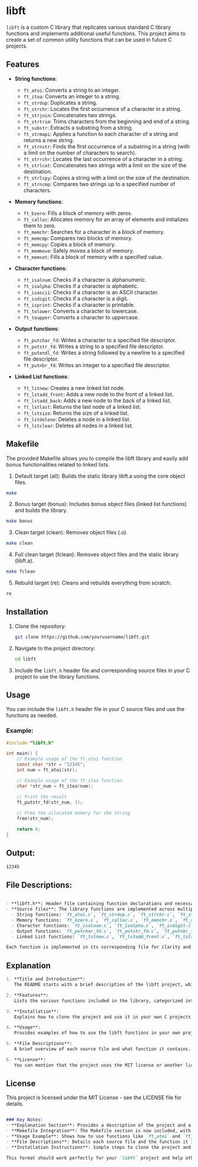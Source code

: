 # libft

`libft` is a custom C library that replicates various standard C library functions and implements additional useful functions. This project aims to create a set of common utility functions that can be used in future C projects.

## Features

- **String functions**:
  - `ft_atoi`: Converts a string to an integer.
  - `ft_itoa`: Converts an integer to a string.
  - `ft_strdup`: Duplicates a string.
  - `ft_strchr`: Locates the first occurrence of a character in a string.
  - `ft_strjoin`: Concatenates two strings.
  - `ft_strtrim`: Trims characters from the beginning and end of a string.
  - `ft_substr`: Extracts a substring from a string.
  - `ft_strmapi`: Applies a function to each character of a string and returns a new string.
  - `ft_strnstr`: Finds the first occurrence of a substring in a string (with a limit on the number of characters to search).
  - `ft_strrchr`: Locates the last occurrence of a character in a string.
  - `ft_strlcat`: Concatenates two strings with a limit on the size of the destination.
  - `ft_strlcpy`: Copies a string with a limit on the size of the destination.
  - `ft_strncmp`: Compares two strings up to a specified number of characters.

- **Memory functions**:
  - `ft_bzero`: Fills a block of memory with zeros.
  - `ft_calloc`: Allocates memory for an array of elements and initializes them to zero.
  - `ft_memchr`: Searches for a character in a block of memory.
  - `ft_memcmp`: Compares two blocks of memory.
  - `ft_memcpy`: Copies a block of memory.
  - `ft_memmove`: Safely moves a block of memory.
  - `ft_memset`: Fills a block of memory with a specified value.

- **Character functions**:
  - `ft_isalnum`: Checks if a character is alphanumeric.
  - `ft_isalpha`: Checks if a character is alphabetic.
  - `ft_isascii`: Checks if a character is an ASCII character.
  - `ft_isdigit`: Checks if a character is a digit.
  - `ft_isprint`: Checks if a character is printable.
  - `ft_tolower`: Converts a character to lowercase.
  - `ft_toupper`: Converts a character to uppercase.

- **Output functions**:
  - `ft_putchar_fd`: Writes a character to a specified file descriptor.
  - `ft_putstr_fd`: Writes a string to a specified file descriptor.
  - `ft_putendl_fd`: Writes a string followed by a newline to a specified file descriptor.
  - `ft_putnbr_fd`: Writes an integer to a specified file descriptor.

- **Linked List functions**:
  - `ft_lstnew`: Creates a new linked list node.
  - `ft_lstadd_front`: Adds a new node to the front of a linked list.
  - `ft_lstadd_back`: Adds a new node to the back of a linked list.
  - `ft_lstlast`: Returns the last node of a linked list.
  - `ft_lstsize`: Returns the size of a linked list.
  - `ft_lstdelone`: Deletes a node in a linked list.
  - `ft_lstclear`: Deletes all nodes in a linked list.

## Makefile
The provided Makefile allows you to compile the libft library and easily add bonus functionalities related to linked lists.

1. Default target (all): Builds the static library libft.a using the core object files.
```bash
make
```
2. Bonus target (bonus): Includes bonus object files (linked list functions) and builds the library.
```bash
make bonus
```
3. Clean target (clean): Removes object files (.o).
```bash
make clean
```
4. Full clean target (fclean): Removes object files and the static library (libft.a).
```bash
make fclean
```
5. Rebuild target (re): Cleans and rebuilds everything from scratch.
```bash
re
```
## Installation

1. Clone the repository:
    ```bash
    git clone https://github.com/yourusername/libft.git
    ```

2. Navigate to the project directory:
    ```bash
    cd libft
    ```

3. Include the `libft.h` header file and corresponding source files in your C project to use the library functions.

## Usage

You can include the `libft.h` header file in your C source files and use the functions as needed.

### Example:
```c
#include "libft.h"

int main() {
    // Example usage of the ft_atoi function
    const char *str = "12345";
    int num = ft_atoi(str);

    // Example usage of the ft_itoa function
    char *str_num = ft_itoa(num);

    // Print the result
    ft_putstr_fd(str_num, 1);
    
    // Free the allocated memory for the string
    free(str_num);

    return 0;
}
```
## Output:
```bash
12345
```
## File Descriptions:
```markdown

- **libft.h**: Header file containing function declarations and necessary imports.
- **Source files**: The library functions are implemented across multiple source files:
  - String functions: `ft_atoi.c`, `ft_strdup.c`, `ft_strchr.c`, `ft_strjoin.c`, `ft_substr.c`, `ft_strtrim.c`, etc.
  - Memory functions: `ft_bzero.c`, `ft_calloc.c`, `ft_memchr.c`, `ft_memcmp.c`, `ft_memcpy.c`, etc.
  - Character functions: `ft_isalnum.c`, `ft_isalpha.c`, `ft_isdigit.c`, `ft_tolower.c`, `ft_toupper.c`, etc.
  - Output functions: `ft_putchar_fd.c`, `ft_putstr_fd.c`, `ft_putnbr_fd.c`, `ft_putendl_fd.c`.
  - Linked List functions: `ft_lstnew.c`, `ft_lstadd_front.c`, `ft_lstsize.c`, `ft_lstclear.c`, etc.

Each function is implemented in its corresponding file for clarity and modularity.
```
## Explanation
```markdown 
1. **Title and Introduction**:  
   The README starts with a brief description of the libft project, which includes implementing a variety of commonly used functions that will be useful for future C projects.

2. **Features**:  
   Lists the various functions included in the library, categorized into string functions, memory functions, character functions, output functions, and linked list functions.

3. **Installation**:  
   Explains how to clone the project and use it in your own C projects.

4. **Usage**:  
   Provides examples of how to use the libft functions in your own projects.

5. **File Descriptions**:  
   A brief overview of each source file and what function it contains.

6. **License**:  
   You can mention that the project uses the MIT license or another license of your choice.
```


## License
This project is licensed under the MIT License - see the LICENSE file for details.
```markdown

### Key Notes:
- **Explanation Section**: Provides a description of the project and a brief overview of how the library is organized.
- **Makefile Integration**: The Makefile section is now included, with detailed explanations of the targets and their usage.
- **Usage Example**: Shows how to use functions like `ft_atoi` and `ft_itoa`.
- **File Descriptions**: Details each source file and the function it implements for clarity.
- **Installation Instructions**: Simple steps to clone the project and integrate it into a C project.

This format should work perfectly for your `libft` project and help others (or yourself) understand how to use it efficiently!
```
